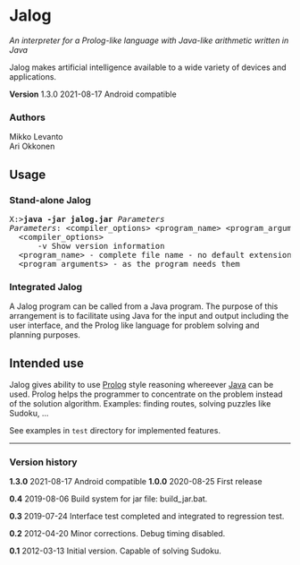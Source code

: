 # Jalog

*An interpreter for a Prolog-like language with Java-like arithmetic written in Java*

Jalog makes artificial intelligence available to a wide variety of devices and applications.

**Version** 1.3.0 2021-08-17 Android compatible
### Authors
Mikko Levanto<br>
Ari Okkonen
## Usage
### Stand-alone Jalog
<pre>
X:><b>java -jar jalog.jar</b> <i>Parameters</i>
<i>Parameters</i>: &lt;compiler_options> &lt;program_name> &lt;program_arguments>
  &lt;compiler_options>
      -v Show version information
  &lt;program_name> - complete file name - no default extensions
  &lt;program_arguments> - as the program needs them
</pre>
### Integrated Jalog
A Jalog program can be called from a Java program. The purpose of this arrangement is to facilitate using Java for the input and output including the user interface, and the Prolog like language for problem solving and planning purposes.

## Intended use

Jalog gives ability to use [Prolog](https://en.wikipedia.org/wiki/Prolog) style reasoning whereever [Java](https://en.wikipedia.org/wiki/Java_%28programming_language%29) can be used. Prolog helps the programmer to concentrate on the problem instead of the solution algorithm. Examples: finding routes, solving puzzles like Sudoku, ...

See examples in `test` directory for implemented features.

----------
### Version history
**1.3.0** 2021-08-17 Android compatible
**1.0.0** 2020-08-25 First release

**0.4** 2019-08-06 Build system for jar file: build_jar.bat.

**0.3** 2019-07-24 Interface test completed and integrated to regression test.

**0.2** 2012-04-20 Minor corrections. Debug timing disabled.

**0.1** 2012-03-13 Initial version. Capable of solving Sudoku.
